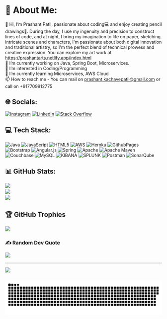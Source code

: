 # 💫 About Me:
👋 Hi, I’m Prashant Patil, passionate about coding💻 and enjoy creating pencil drawings🎨. During the day, I use my ingenuity and precision to construct lines of code, and at night, I bring my imagination to life on paper, sketching intricate scenes and characters, I'm passionate about both digital innovation and traditional artistry, so I'm the perfect blend of technical prowess and creative expression. You can explore my art work at https://prashantarts.netlify.app/index.html <br>
🔭 I’m currently working on Java, Spring Boot, Microservices.<br>
👀 I’m interested in Coding/Programming<br>
🌱 I’m currently learning Microservices, AWS Cloud<br>
📫 How to reach me - You can mail on prashant.kachavepatil@gmail.com or call on +917709912775<br> 


## 🌐 Socials:
[![Instagram](https://img.shields.io/badge/Instagram-%23E4405F.svg?logo=Instagram&logoColor=white)](https://instagram.com/prashant_patil_arts) [![LinkedIn](https://img.shields.io/badge/LinkedIn-%230077B5.svg?logo=linkedin&logoColor=white)](https://linkedin.com/in/prashant-kachavepatil) [![Stack Overflow](https://img.shields.io/badge/-Stackoverflow-FE7A16?logo=stack-overflow&logoColor=white)](https://stackoverflow.com/users/4733280/prashant-patil) 


## 💻 Tech Stack:
![Java](https://img.shields.io/badge/java-%23ED8B00.svg?style=for-the-badge&logo=openjdk&logoColor=white) ![JavaScript](https://img.shields.io/badge/javascript-%23323330.svg?style=for-the-badge&logo=javascript&logoColor=%23F7DF1E) ![HTML5](https://img.shields.io/badge/html5-%23E34F26.svg?style=for-the-badge&logo=html5&logoColor=white) ![AWS](https://img.shields.io/badge/AWS-%23FF9900.svg?style=for-the-badge&logo=amazon-aws&logoColor=white) ![Heroku](https://img.shields.io/badge/heroku-%23430098.svg?style=for-the-badge&logo=heroku&logoColor=white) ![GithubPages](https://img.shields.io/badge/github%20pages-121013?style=for-the-badge&logo=github&logoColor=white) ![Bootstrap](https://img.shields.io/badge/bootstrap-%238511FA.svg?style=for-the-badge&logo=bootstrap&logoColor=white) ![Angular.js](https://img.shields.io/badge/angular.js-%23E23237.svg?style=for-the-badge&logo=angularjs&logoColor=white) ![Spring](https://img.shields.io/badge/spring-%236DB33F.svg?style=for-the-badge&logo=spring&logoColor=white) ![Apache](https://img.shields.io/badge/apache-%23D42029.svg?style=for-the-badge&logo=apache&logoColor=white) ![Apache Maven](https://img.shields.io/badge/Apache%20Maven-C71A36?style=for-the-badge&logo=Apache%20Maven&logoColor=white) ![Couchbase](https://img.shields.io/badge/Couchbase-EA2328?style=for-the-badge&logo=couchbase&logoColor=white) ![MySQL](https://img.shields.io/badge/mysql-%2300000f.svg?style=for-the-badge&logo=mysql&logoColor=white) ![KIBANA](https://img.shields.io/badge/kibana-005571.svg?style=for-the-badge&logo=kibana&logoColor=white&color=%23005571) ![SPLUNK](https://img.shields.io/badge/splunk-000000.svg?style=for-the-badge&logo=splunk&color=%23000000) ![Postman](https://img.shields.io/badge/Postman-FF6C37?style=for-the-badge&logo=postman&logoColor=white) ![SonarQube](https://img.shields.io/badge/SonarQube-black?style=for-the-badge&logo=sonarqube&logoColor=4E9BCD)


## 📊 GitHub Stats:
![](https://github-readme-stats.vercel.app/api?username=prashantp91&theme=merko&hide_border=true&include_all_commits=false&count_private=true)<br/>
![](https://github-readme-streak-stats.herokuapp.com/?user=prashantp91&theme=merko&hide_border=true)<br/>
![](https://github-readme-stats.vercel.app/api/top-langs/?username=prashantp91&theme=merko&hide_border=true&include_all_commits=false&count_private=true&layout=compact)


## 🏆 GitHub Trophies
![](https://github-profile-trophy.vercel.app/?username=prashantp91&theme=gruvbox&no-frame=true&no-bg=true&margin-w=4)


### ✍️ Random Dev Quote
![](https://quotes-github-readme.vercel.app/api?type=horizontal&theme=radical)

---
[![](https://visitcount.itsvg.in/api?id=prashantp91&icon=0&color=0)](https://visitcount.itsvg.in)

<!-- Proudly created with GPRM ( https://gprm.itsvg.in ) -->

###
<img src="https://raw.githubusercontent.com/prashantp91/prashantp91/output/snake.svg" alt="Snake animation" />

###
